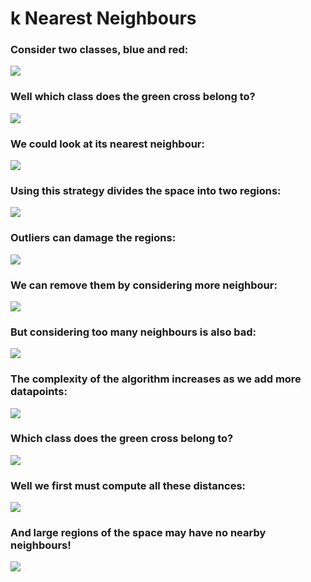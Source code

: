# k Nearest Neighbours

### Consider two classes, blue and red:
![](./img/fig1.png)
### Well which class does the green cross belong to?
![](./img/fig2.png)
### We could look at its nearest neighbour:
![](./img/fig3.png)
### Using this strategy divides the space into two regions:
![](./img/fig4.png)
### Outliers can damage the regions:
![](./img/fig5.png)
### We can remove them by considering more neighbour:
![](./img/fig6.png)
### But considering too many neighbours is also bad:
![](./img/fig7.png)
### The complexity of the algorithm increases as we add more datapoints:
![](./img/fig8.png)
### Which class does the green cross belong to?
![](./img/fig9.png)
### Well we first must compute all these distances:
![](./img/fig10.png)
### And large regions of the space may have no nearby neighbours!
![](./img/fig11.png)
